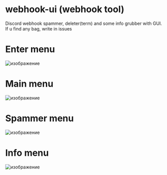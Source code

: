 # webhook-ui (webhook tool)
Discord webhook spammer, deleter(term) and some info grubber with GUI. If u find any bag, write in issues


# Enter menu
![изображение](https://user-images.githubusercontent.com/62237839/152221312-f862c659-f3da-4e8c-be82-8e56deccd7cc.png)


# Main menu
![изображение](https://user-images.githubusercontent.com/62237839/152221758-7926b4e2-c92d-4db2-abd7-0754c01d4cc1.png)


# Spammer menu
![изображение](https://user-images.githubusercontent.com/62237839/152228798-e21ff155-81e6-4b0b-949d-840fcb640c97.png)


# Info menu
![изображение](https://user-images.githubusercontent.com/62237839/152221533-008be687-552e-4e6a-b63a-bd01940656d3.png)
